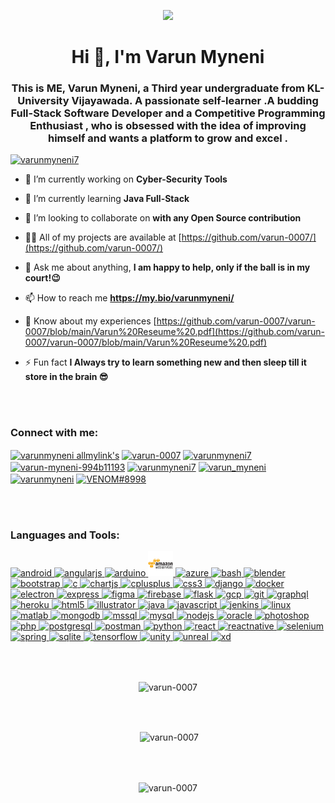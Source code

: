 <p align="center">
  <img src="https://github.com/varun-0007/varun-0007/blob/main/intro_icons/intro-removebg-preview.png" height="500"/>
  </p>
<h1 align="center">Hi 👋, I'm Varun Myneni</h1>
<h3 align="center">This is ME, Varun Myneni, a Third year undergraduate from KL-University Vijayawada. A passionate self-learner .A budding Full-Stack Software Developer and a Competitive Programming Enthusiast , who is obsessed with the idea of improving himself and wants a platform to grow and excel .</h3>

<p align="left"> <a href="https://twitter.com/varunmyneni7" target="blank"><img src="https://img.shields.io/twitter/follow/varunmyneni7?logo=twitter&style=for-the-badge" alt="varunmyneni7" /></a> </p>

- 🔭 I’m currently working on **Cyber-Security Tools**

- 🌱 I’m currently learning **Java Full-Stack**

- 👯 I’m looking to collaborate on **with any Open Source contribution**

- 👨‍💻 All of my projects are available at [https://github.com/varun-0007/](https://github.com/varun-0007/)

- 💬 Ask me about anything, **I am happy to help, only if the ball is in my court!😉**

- 📫 How to reach me **https://my.bio/varunmyneni/**

- 📄 Know about my experiences [https://github.com/varun-0007/varun-0007/blob/main/Varun%20Reseume%20.pdf](https://github.com/varun-0007/varun-0007/blob/main/Varun%20Reseume%20.pdf)

- ⚡ Fun fact **I Always try to learn something new and then sleep till it store in the brain 😎**

<br>
<br>
<h3 align="left">Connect with me:</h3>
<p align="left">
<a href="https://my.bio/varunmyneni" target="blank"><img align="center" src="https://github.com/varun-0007/varun-0007/blob/main/intro_icons/image_2021-08-22_195602-removebg-preview.png" alt="varunmyneni allmylink's" height="30" width="40" /></a>
<a href="https://codepen.io/varun-0007" target="blank"><img align="center" src="https://github.com/varun-0007/varun-0007/blob/main/intro_icons/codepen.svg" alt="varun-0007" height="30" width="40" /></a>
<a href="https://twitter.com/varunmyneni7" target="blank"><img align="center" src="https://github.com/varun-0007/varun-0007/blob/main/intro_icons/twitter.svg" alt="varunmyneni7" height="30" width="40" /></a>
<a href="https://linkedin.com/in/varun-myneni-994b11193" target="blank"><img align="center" src="https://github.com/varun-0007/varun-0007/blob/main/intro_icons/linked-in-alt.svg" alt="varun-myneni-994b11193" height="30" width="40" /></a>
<a href="https://fb.com/varunmyneni7" target="blank"><img align="center" src="https://github.com/varun-0007/varun-0007/blob/main/intro_icons/facebook.svg" alt="varunmyneni7" height="30" width="40" /></a>
<a href="https://instagram.com/varun_myneni" target="blank"><img align="center" src="https://github.com/varun-0007/varun-0007/blob/main/intro_icons/instagram.svg" alt="varun_myneni" height="30" width="40" /></a>
<a href="https://www.leetcode.com/varunmyneni" target="blank"><img align="center" src="https://github.com/varun-0007/varun-0007/blob/main/intro_icons/leet-code.svg" alt="varunmyneni" height="30" width="40" /></a>
<a href="https://discord.gg/VENOM#8998" target="blank"><img align="center" src="https://github.com/varun-0007/varun-0007/blob/main/intro_icons/discord.svg" alt="VENOM#8998" height="30" width="40" /></a>
</p>
<br>
<br>
<h3 align="left">Languages and Tools:</h3>
<p align="left"> 
  <a href="https://developer.android.com" target="_blank"> <img src="https://github.com/varun-0007/varun-0007/blob/main/dev_icons/android-original-wordmark.svg" alt="android" width="40" height="40"/> </a>
  <a href="https://angular.io" target="_blank"> <img src="https://github.com/varun-0007/varun-0007/blob/main/dev_icons/angularjs-original-wordmark.svg" alt="angularjs" width="40" height="40"/> </a> 
  <a href="https://www.arduino.cc/" target="_blank"> <img src="https://github.com/varun-0007/varun-0007/tree/main/dev_icons/arduino-1.svg" alt="arduino" width="40" height="40"/> </a> 
  <a href="https://aws.amazon.com" target="_blank"> <img src="https://raw.githubusercontent.com/devicons/devicon/master/icons/amazonwebservices/amazonwebservices-original-wordmark.svg" alt="aws" width="40" height="40"/> </a> 
  <a href="https://azure.microsoft.com/en-in/" target="_blank"> <img src="https://github.com/varun-0007/varun-0007/tree/main/dev_icons/microsoft_azure-icon.svg" alt="azure" width="40" height="40"/> </a> 
  <a href="https://www.gnu.org/software/bash/" target="_blank"> <img src="https://github.com/varun-0007/varun-0007/tree/main/dev_icons/gnu_bash-icon.svg" alt="bash" width="40" height="40"/> </a>
  <a href="https://www.blender.org/" target="_blank"> <img src="https://github.com/varun-0007/varun-0007/tree/main/dev_icons/blender_community_badge_white.svg" alt="blender" width="40" height="40"/> </a> 
  <a href="https://getbootstrap.com" target="_blank"> <img src="https://github.com/varun-0007/varun-0007/tree/main/dev_icons/bootstrap-plain-wordmark.svg" alt="bootstrap" width="40" height="40"/> </a> 
  <a href="https://www.cprogramming.com/" target="_blank"> <img src="https://github.com/varun-0007/varun-0007/tree/main/dev_icons/c-original.svg" alt="c" width="40" height="40"/> </a>
  <a href="https://www.chartjs.org" target="_blank"> <img src="https://github.com/varun-0007/varun-0007/tree/main/dev_icons/logo-title.svg" alt="chartjs" width="40" height="40"/> </a>
  <a href="https://www.w3schools.com/cpp/" target="_blank"> <img src="https://github.com/varun-0007/varun-0007/tree/main/dev_icons/cplusplus-original.svg" alt="cplusplus" width="40" height="40"/> </a>
  <a href="https://www.w3schools.com/css/" target="_blank"> <img src="https://github.com/varun-0007/varun-0007/tree/main/dev_icons/css3-original-wordmark.svg" alt="css3" width="40" height="40"/> </a>
  <a href="https://www.djangoproject.com/" target="_blank"> <img src="https://github.com/varun-0007/varun-0007/tree/main/dev_icons/django-original.svg" alt="django" width="40" height="40"/> </a> 
  <a href="https://www.docker.com/" target="_blank"> <img src="https://github.com/varun-0007/varun-0007/tree/main/dev_icons/docker-original-wordmark.svg" alt="docker" width="40" height="40"/> </a> 
  <a href="https://www.electronjs.org" target="_blank"> <img src="https://github.com/varun-0007/varun-0007/tree/main/dev_icons/electron-original.svg" alt="electron" width="40" height="40"/> </a>
  <a href="https://expressjs.com" target="_blank"> <img src="https://github.com/varun-0007/varun-0007/tree/main/dev_icons/express-original-wordmark.svg" alt="express" width="40" height="40"/> </a>
  <a href="https://www.figma.com/" target="_blank"> <img src="https://github.com/varun-0007/varun-0007/tree/main/dev_icons/figma-icon.svg" alt="figma" width="40" height="40"/> </a> 
  <a href="https://firebase.google.com/" target="_blank"> <img src="https://github.com/varun-0007/varun-0007/tree/main/dev_icons/firebase-icon.svg" alt="firebase" width="40" height="40"/> </a> 
  <a href="https://flask.palletsprojects.com/" target="_blank"> <img src="https://github.com/varun-0007/varun-0007/tree/main/dev_icons/pocoo_flask-icon.svg" alt="flask" width="40" height="40"/> </a> 
  <a href="https://cloud.google.com" target="_blank"> <img src="https://github.com/varun-0007/varun-0007/tree/main/dev_icons/google_cloud-icon.svg" alt="gcp" width="40" height="40"/> </a>
  <a href="https://git-scm.com/" target="_blank"> <img src="https://github.com/varun-0007/varun-0007/tree/main/dev_icons/git-scm-icon.svg" alt="git" width="40" height="40"/> </a> <a href="https://graphql.org" target="_blank"> <img src="https://github.com/varun-0007/varun-0007/tree/main/dev_icons/graphql-icon.svg" alt="graphql" width="40" height="40"/> </a> <a href="https://heroku.com" target="_blank"> <img src="https://github.com/varun-0007/varun-0007/tree/main/dev_icons/heroku-icon.svg" alt="heroku" width="40" height="40"/> </a> 
  <a href="https://www.w3.org/html/" target="_blank"> <img src="https://github.com/varun-0007/varun-0007/tree/main/dev_icons/html5-original-wordmark.svg" alt="html5" width="40" height="40"/> </a> 
  <a href="https://www.adobe.com/in/products/illustrator.html" target="_blank"> <img src="https://github.com/varun-0007/varun-0007/tree/main/dev_icons/adobe_illustrator-icon.svg" alt="illustrator" width="40" height="40"/> </a> 
  <a href="https://www.java.com" target="_blank"> <img src="https://github.com/varun-0007/varun-0007/tree/main/dev_icons/java-original.svg" alt="java" width="40" height="40"/> </a> 
  <a href="https://developer.mozilla.org/en-US/docs/Web/JavaScript" target="_blank"> <img src="https://github.com/varun-0007/varun-0007/tree/main/dev_icons/javascript-original.svg" alt="javascript" width="40" height="40"/> </a> 
  <a href="https://www.jenkins.io" target="_blank"> <img src="https://github.com/varun-0007/varun-0007/tree/main/dev_icons/jenkins-icon.svg" alt="jenkins" width="40" height="40"/> </a>
  <a href="https://www.linux.org/" target="_blank"> <img src="https://github.com/varun-0007/varun-0007/tree/main/dev_icons/linux-original.svg" alt="linux" width="40" height="40"/> </a> 
  <a href="https://www.mathworks.com/" target="_blank"> <img src="https://github.com/varun-0007/varun-0007/tree/main/dev_icons/Matlab_Logo.png" alt="matlab" width="40" height="40"/> </a> 
  <a href="https://www.mongodb.com/" target="_blank"> <img src="https://github.com/varun-0007/varun-0007/tree/main/dev_icons/mongodb-original-wordmark.svg" alt="mongodb" width="40" height="40"/> </a> 
  <a href="https://www.microsoft.com/en-us/sql-server" target="_blank"> <img src="https://github.com/varun-0007/varun-0007/tree/main/dev_icons/microsoft-sql-server-logo.svg" alt="mssql" width="40" height="40"/> </a>
  <a href="https://www.mysql.com/" target="_blank"> <img src="https://github.com/varun-0007/varun-0007/tree/main/dev_icons/mysql-original-wordmark.svg" alt="mysql" width="40" height="40"/> </a>
  <a href="https://nodejs.org" target="_blank"> <img src="https://github.com/varun-0007/varun-0007/tree/main/dev_icons/nodejs-original-wordmark.svg" alt="nodejs" width="40" height="40"/> </a>
  <a href="https://www.oracle.com/" target="_blank"> <img src="https://github.com/varun-0007/varun-0007/tree/main/dev_icons/oracle-original.svg" alt="oracle" width="40" height="40"/> </a>
  <a href="https://www.photoshop.com/en" target="_blank"> <img src="https://github.com/varun-0007/varun-0007/tree/main/dev_icons/photoshop-line.svg" alt="photoshop" width="40" height="40"/> </a>
  <a href="https://www.php.net" target="_blank"> <img src="https://github.com/varun-0007/varun-0007/tree/main/dev_icons/php-original.svg" alt="php" width="40" height="40"/> </a> <a href="https://www.postgresql.org" target="_blank"> <img src="https://github.com/varun-0007/varun-0007/tree/main/dev_icons/postgresql-original-wordmark.svg" alt="postgresql" width="40" height="40"/> </a>
  <a href="https://postman.com" target="_blank"> <img src="https://github.com/varun-0007/varun-0007/tree/main/dev_icons/getpostman-icon.svg" alt="postman" width="40" height="40"/> </a> 
  <a href="https://www.python.org" target="_blank"> <img src="https://github.com/varun-0007/varun-0007/tree/main/dev_icons/python-original.svg" alt="python" width="40" height="40"/> </a> 
  <a href="https://reactjs.org/" target="_blank"> <img src="https://github.com/varun-0007/varun-0007/tree/main/dev_icons/react-original-wordmark.svg" alt="react" width="40" height="40"/> </a> 
  <a href="https://reactnative.dev/" target="_blank"> <img src="https://github.com/varun-0007/varun-0007/tree/main/dev_icons/header_logo.svg" alt="reactnative" width="40" height="40"/> </a> 
  <a href="https://www.selenium.dev" target="_blank"> <img src="https://github.com/varun-0007/varun-0007/tree/main/dev_icons/selenium-logo.svg" alt="selenium" width="40" height="40"/> </a>
  <a href="https://spring.io/" target="_blank"> <img src="https://github.com/varun-0007/varun-0007/tree/main/dev_icons/springio-icon.svg" alt="spring" width="40" height="40"/> </a> 
  <a href="https://www.sqlite.org/" target="_blank"> <img src="https://github.com/varun-0007/varun-0007/tree/main/dev_icons/sqlite-icon.svg" alt="sqlite" width="40" height="40"/> </a> <a href="https://www.tensorflow.org" target="_blank"> <img src="https://www.vectorlogo.zone/logos/tensorflow/tensorflow-icon.svg" alt="tensorflow" width="40" height="40"/> </a> 
  <a href="https://unity.com/" target="_blank"> <img src="https://github.com/varun-0007/varun-0007/tree/main/dev_icons/unity3d-icon.svg" alt="unity" width="40" height="40"/> </a> <a href="https://unrealengine.com/" target="_blank"> <img src="https://github.com/varun-0007/varun-0007/tree/main/dev_icons/unreal-engine.svg" alt="unreal" width="40" height="40"/> </a>
  <a href="https://www.adobe.com/products/xd.html" target="_blank"> <img src="https://github.com/varun-0007/varun-0007/tree/main/dev_icons/adobe-xd.svg" alt="xd" width="40" height="40"/> </a> </p>
<br>
<br>
<p align="center"><img align="center" src="https://github-readme-stats.vercel.app/api/top-langs?username=varun-0007&show_icons=true&locale=en&layout=compact" alt="varun-0007" /></p>
<br>
<br>
<p align="center">&nbsp;<img align="center" src="https://github-readme-stats.vercel.app/api?username=varun-0007&show_icons=true&locale=en" alt="varun-0007" /></p>
<br>
<br>
<p align="center"><img align="center" src="https://github-readme-streak-stats.herokuapp.com/?user=varun-0007&" alt="varun-0007" /></p>

